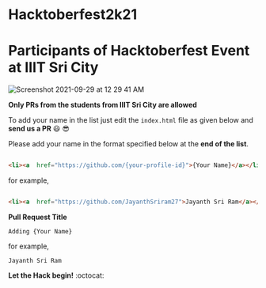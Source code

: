 # Hacktoberfest2k21
# Participants of Hacktoberfest Event at IIIT Sri City

![Screenshot 2021-09-29 at 12 29 41 AM](https://user-images.githubusercontent.com/29686102/135149193-d87a9188-6b54-4839-80dd-48d2a4983a80.png)

**Only PRs from the students from IIIT Sri City are allowed**

To add your name in the list just edit the `index.html` file as given below and  **send us a PR** :smiley: :sunglasses:

Please add your name in the format specified below at the **end of the list**.

```html

<li><a  href="https://github.com/{your-profile-id}">{Your Name}</a></li>

```

for example,

```html

<li><a  href="https://github.com/JayanthSriram27">Jayanth Sri Ram</a></li>

```

**Pull Request Title**

`Adding {Your Name}`

for example,

`Jayanth Sri Ram`

**Let the Hack begin!** :octocat:


 


